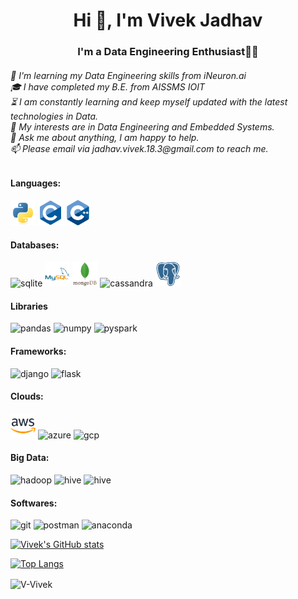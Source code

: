 <h1 align="center">Hi 👋, I'm Vivek Jadhav</h1>
<h3 align="center">I'm a Data Engineering Enthusiast👨‍💻</h3>
<h6 align="left">🏅 I'm learning my Data Engineering skills from iNeuron.ai</br>
🎓 I have completed my B.E. from AISSMS IOIT</br>
⏳ I am constantly learning and keep myself updated with the latest technologies in Data.</br>
🤔 My interests are in Data Engineering and Embedded Systems.</br>
💬 Ask me about anything, I am happy to help.</br>
📫 Please email via jadhav.vivek.18.3@gmail.com to reach me.</br>



<h4 align="left">Languages:</h4>
<p align="left">
<img src="https://raw.githubusercontent.com/devicons/devicon/master/icons/python/python-original.svg" alt="python" width="40" height="40"/>
<img src="https://raw.githubusercontent.com/devicons/devicon/master/icons/c/c-original.svg" alt="c" width="40" height="40"/>
<img src="https://raw.githubusercontent.com/devicons/devicon/master/icons/cplusplus/cplusplus-original.svg" alt="cplusplus" width="40" height="40"/>
  
<h4 align="left">Databases:</h4>
<p align="left">
<img src="https://www.vectorlogo.zone/logos/sqlite/sqlite-icon.svg" alt="sqlite" width="40" height="40"/>
<img src="https://raw.githubusercontent.com/devicons/devicon/master/icons/mysql/mysql-original-wordmark.svg" alt="mysql" width="40" height="40"/>
<img src="https://raw.githubusercontent.com/devicons/devicon/master/icons/mongodb/mongodb-original-wordmark.svg" alt="mongodb" width="40" height="40"/>
<img src="https://www.vectorlogo.zone/logos/apache_cassandra/apache_cassandra-icon.svg" alt="cassandra" width="40" height="40"/>
<img src="https://raw.githubusercontent.com/devicons/devicon/master/icons/postgresql/postgresql-plain.svg" alt="postgresql" width="40" height="40"/>
 
<h4 align="left">Libraries</h4>
<p align="left">
<img src="https://pandas.pydata.org/static/img/pandas_white.svg" alt="pandas" width="40" height="40"/>
<img src="https://numpy.org/images/logo.svg" alt="numpy" width="40" height="40"/>
<img src="https://spark.apache.org/images/spark-logo-trademark.png" alt="pyspark" width="40" height="40"/>

<h4 align="left">Frameworks:</h4>
<p align="left"> 
<img src="https://media.geeksforgeeks.org/wp-content/uploads/20200210175202/django-basics.png" alt="django" width="40" height="40"/>
<img src="https://www.vectorlogo.zone/logos/pocoo_flask/pocoo_flask-icon.svg" alt="flask" width="40" height="40"/>
  
<h4 align="left">Clouds:</h4>
<p align="left">
<img src="https://raw.githubusercontent.com/devicons/devicon/master/icons/amazonwebservices/amazonwebservices-original-wordmark.svg" alt="aws" width="40" height="40"/>
<img src="https://www.vectorlogo.zone/logos/microsoft_azure/microsoft_azure-icon.svg" alt="azure" width="40" height="40"/>
<img src="https://www.vectorlogo.zone/logos/google_cloud/google_cloud-icon.svg" alt="gcp" width="40" height="40"/>

<h4 align="left">Big Data:</h4>
<p align="left">
<img src="https://www.vectorlogo.zone/logos/apache_hadoop/apache_hadoop-icon.svg" alt="hadoop" width="40" height="40"/>
<img src="https://www.vectorlogo.zone/logos/apache_hive/apache_hive-icon.svg" alt="hive" width="40" height="40"/>
<img src="https://www.vectorlogo.zone/logos/apache_spark/apache_spark-icon.svg" alt="hive" width="40" height="40"/>
  
<h4 align="left">Softwares:</h4>
<p align="left"> 
<img src="https://www.vectorlogo.zone/logos/git-scm/git-scm-icon.svg" alt="git" width="40" height="40"/>
<img src="https://www.vectorlogo.zone/logos/getpostman/getpostman-icon.svg" alt="postman" width="40" height="40"/>
<img src="https://cdn.ourcodeworld.com/public-media/articles/anaconda-python-6185c003c98a3.png" alt="anaconda" width="40" height="40"/> 


[![Vivek's GitHub stats](https://github-readme-stats.vercel.app/api?username=V-Vivek&hide=java,html,css&theme=radical)](https://github.com/V-Vivek/github-readme-stats)

[![Top Langs](https://github-readme-stats.vercel.app/api/top-langs/?username=V-Vivek&hide=java,html,css&theme=tokyonight)](https://github.com/V-Vivek/github-readme-stats)

<p><img align="center" src="https://github-readme-streak-stats.herokuapp.com/?user=V-Vivek&&hide=java,html,css&theme=radical" alt="V-Vivek" /></p>
